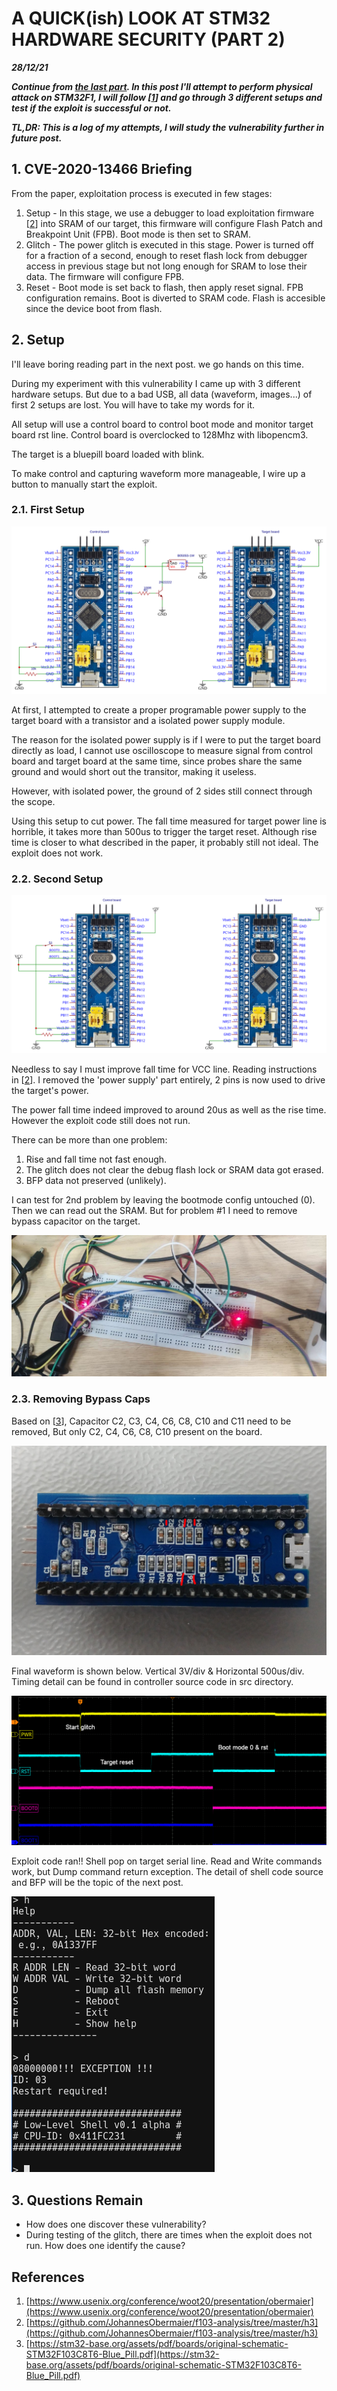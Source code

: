 # A QUICK(ish) LOOK AT STM32 HARDWARE SECURITY (PART 2)

***28/12/21***

***Continue from [the last part](../CVE-2020-13466/cve-2020-13466.md). In this post I'll attempt to perform physical attack on STM32F1, I will follow \[[1]\] and go through 3 different setups and test if the exploit is successful or not.***

***TL,DR: This is a log of my attempts, I will study the vulnerability further in future post.***

## 1. CVE-2020-13466 Briefing

From the paper, exploitation process is executed in few stages:

  1. Setup - In this stage, we use a debugger to load exploitation firmware \[[2]\] into SRAM of our target, this firmware will configure Flash Patch and Breakpoint Unit (FPB). Boot mode is then set to SRAM.
  2. Glitch - The power glitch is executed in this stage. Power is turned off for a fraction of a second, enough to reset flash lock from debugger access in previous stage but not long enough for SRAM to lose their data. The firmware will configure FPB.
  3. Reset - Boot mode is set back to flash, then apply reset signal. FPB configuration remains. Boot is diverted to SRAM code. Flash is accesible since the device boot from flash.

## 2. Setup

I'll leave boring reading part in the next post. we go hands on this time.

During my experiment with this vulnerability I came up with 3 different hardware setups. But due to a bad USB, all data (waveform, images...) of first 2 setups are lost. You will have to take my words for it.

All setup will use a control board to control boot mode and monitor target board rst line. Control board is overclocked to 128Mhz with libopencm3.

The target is a bluepill board loaded with blink.

To make control and capturing waveform more manageable, I wire up a button to manually start the exploit.

### 2.1. First Setup

![1st_setup](./imgs/1st_setup.svg)

At first, I attempted to create a proper programable power supply to the target board with a transistor and a isolated power supply module.

The reason for the isolated power supply is if I were to put the target board directly as load, I cannot use oscilloscope to measure signal from control board and target board at the same time, since probes share the same ground and would short out the transitor, making it useless.

However, with isolated power, the ground of 2 sides still connect through the scope.

Using this setup to cut power. The fall time measured for target power line is horrible, it takes more than 500us to trigger the target reset. Although rise time is closer to what described in the paper, it probably still not ideal. The exploit does not work.

### 2.2. Second Setup

![2nd_setup](./imgs/2nd_setup.svg)

Needless to say I must improve fall time for VCC line. Reading instructions in \[[2]\]. I removed the \'power supply\' part entirely, 2 pins is now used to drive the target\'s power.

The power fall time indeed improved to around 20us as well as the rise time. However the exploit code still does not run.

There can be more than one problem:

1. Rise and fall time not fast enough.
2. The glitch does not clear the debug flash lock or SRAM data got erased.
3. BFP data not preserved (unlikely).

I can test for 2nd problem by leaving the bootmode config untouched (0). Then we can read out the SRAM. But for problem #1 I need to remove bypass capacitor on the target.

![2nd_setup_](./imgs/2nd_setup_.jpg)

### 2.3. Removing Bypass Caps

Based on \[[3]\], Capacitor C2, C3, C4, C6, C8, C10 and C11 need to be removed, But only C2, C4, C6, C8, C10 present on the board.

![caps](./imgs/caps.jpg)

Final waveform is shown below. Vertical 3V/div & Horizontal 500us/div. Timing detail can be found in controller source code in src directory.

![wave_cap_removed](./imgs/waveform_cap_removed.png)

Exploit code ran!! Shell pop on target serial line. Read and Write commands work, but Dump command return exception. The detail of shell code source and BFP will be the topic of the next post.

![shell](./imgs/shell_on.png)

## 3. Questions Remain

- How does one discover these vulnerability?
- During testing of the glitch, there are times when the exploit does not run. How does one identify the cause?

## References

1. [https://www.usenix.org/conference/woot20/presentation/obermaier](https://www.usenix.org/conference/woot20/presentation/obermaier)
2. [https://github.com/JohannesObermaier/f103-analysis/tree/master/h3](https://github.com/JohannesObermaier/f103-analysis/tree/master/h3)
3. [https://stm32-base.org/assets/pdf/boards/original-schematic-STM32F103C8T6-Blue_Pill.pdf](https://stm32-base.org/assets/pdf/boards/original-schematic-STM32F103C8T6-Blue_Pill.pdf)

[1]: https://www.usenix.org/conference/woot20/presentation/obermaier
[2]: https://github.com/JohannesObermaier/f103-analysis/tree/master/h3
[3]: https://stm32-base.org/assets/pdf/boards/original-schematic-STM32F103C8T6-Blue_Pill.pdf
